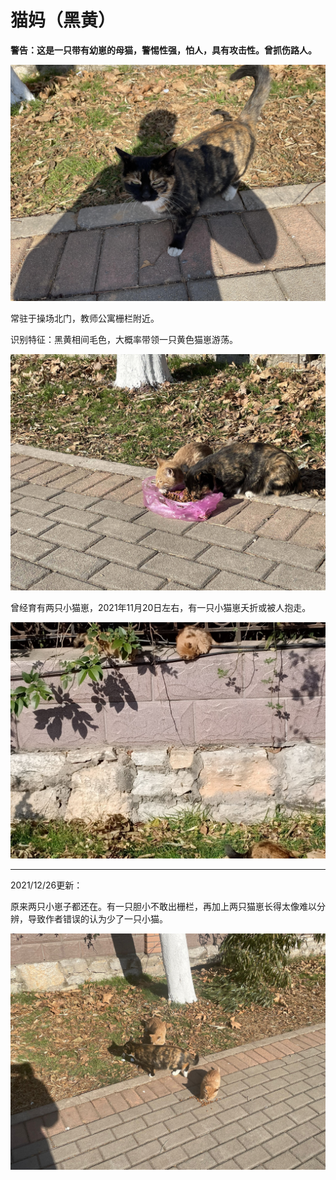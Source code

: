 # 猫妈（黑黄）

**警告：这是一只带有幼崽的母猫，警惕性强，怕人，具有攻击性。曾抓伤路人。**

![猫妈妈](img/猫妈1.jpg)



常驻于操场北门，教师公寓栅栏附近。



识别特征：黑黄相间毛色，大概率带领一只黄色猫崽游荡。

![猫妈妈和小崽](img/猫妈&崽1.jpg)



曾经育有两只小猫崽，2021年11月20日左右，有一只小猫崽夭折或被人抱走。

![曾经的两只小猫崽](img/猫妈&两崽.jpg)

---

2021/12/26更新：

原来两只小崽子都还在。有一只胆小不敢出栅栏，再加上两只猫崽长得太像难以分辨，导致作者错误的认为少了一只小猫。<br/>

![](img/两崽.png)

